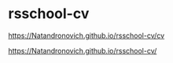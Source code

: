 # rsschool-cv

https://Natandronovich.github.io/rsschool-cv/cv

https://Natandronovich.github.io/rsschool-cv/
